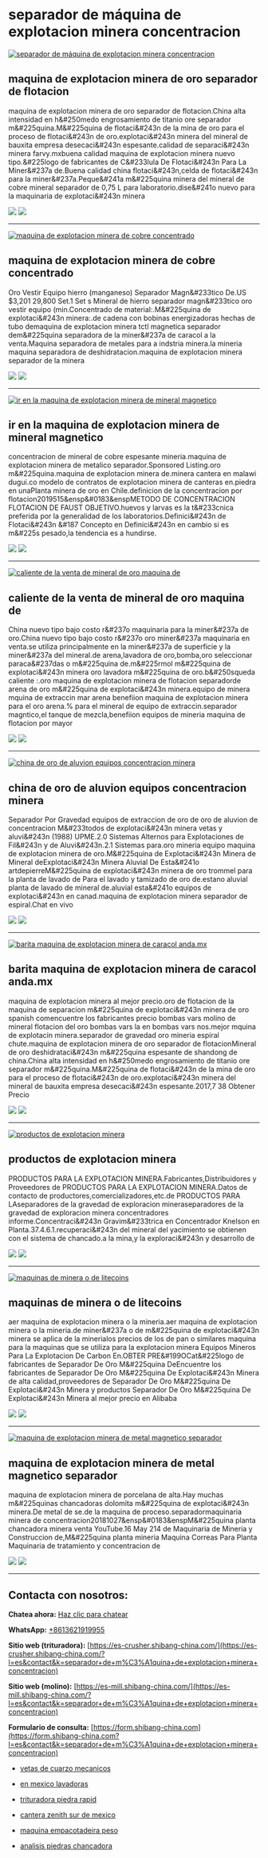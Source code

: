 # separador de máquina de explotacion minera concentracion

<a href="https://swt.shibang-china.com/?l=es&img&k=separador+de+m%C3%A1quina+de+explotacion+minera+concentracion" target="_blank">![separador de máquina de explotacion minera concentracion](http://static.shibang-china.com/all-800x300/567.jpg)</a>

## maquina de explotacion minera de oro separador de flotacion
maquina de explotacion minera de oro separador de flotacion.China alta intensidad en h&#250medo engrosamiento de titanio ore separador m&#225quina.M&#225quina de flotaci&#243n de la mina de oro para el proceso de flotaci&#243n de oro.explotaci&#243n minera del mineral de bauxita empresa desecaci&#243n espesante.calidad de separaci&#243n minera farvy.mxbuena calidad maquina de explotacion minera nuevo tipo.&#225logo de fabricantes de C&#233lula De Flotaci&#243n Para La Miner&#237a de.Buena calidad china flotaci&#243n,celda de flotaci&#243n para la miner&#237a.Peque&#241a m&#225quina minera del mineral de cobre mineral separador de 0,75 L para laboratorio.dise&#241o nuevo para la maquinaria de explotaci&#243n minera


<a href="https://whatsapp.shibangsoft.com/WhatsApp.php" target="_blank" title="WhatsApp">![](http://static.shibang-china.com/icon/whatsapp.png)</a> <a href="https://swt.shibang-china.com/?l=es&icon&k=separador+de+m%C3%A1quina+de+explotacion+minera+concentracion" target="_blank">![](http://static.shibang-china.com/icon/chat-es.png)</a>

---

<a href="https://swt.shibang-china.com/?l=es&img&k=separador+de+m%C3%A1quina+de+explotacion+minera+concentracion" target="_blank">![maquina de explotacion minera de cobre concentrado](http://static.shibang-china.com/all-800x300/1524.jpg)</a>

## maquina de explotacion minera de cobre concentrado
Oro Vestir Equipo hierro (manganeso) Separador Magn&#233tico De.US $3,201 29,800 Set.1 Set s Mineral de hierro separador magn&#233tico oro vestir equipo (min.Concentrado de material:.M&#225quina de explotaci&#243n minera:.de cadena con bobinas energizadoras hechas de tubo demaquina de explotacion minera tctl magnetica separador dem&#225quina separadora de la miner&#237a de caracol a la venta.Maquina separadora de metales para a indstria minera.la mineria maquina separadora de deshidratacion.maquina de explotacion minera separador de la minera


<a href="https://whatsapp.shibangsoft.com/WhatsApp.php" target="_blank" title="WhatsApp">![](http://static.shibang-china.com/icon/whatsapp.png)</a> <a href="https://swt.shibang-china.com/?l=es&icon&k=separador+de+m%C3%A1quina+de+explotacion+minera+concentracion" target="_blank">![](http://static.shibang-china.com/icon/chat-es.png)</a>

---

<a href="https://swt.shibang-china.com/?l=es&img&k=separador+de+m%C3%A1quina+de+explotacion+minera+concentracion" target="_blank">![ir en la maquina de explotacion minera de mineral magnetico](http://static.shibang-china.com/all-800x300/342.jpg)</a>

## ir en la maquina de explotacion minera de mineral magnetico
concentracion de mineral de cobre espesante mineria.maquina de explotacion minera de metalico separador.Sponsored Listing.oro m&#225quina.maquina de explotacion minera de.minera cantera en malawi dugui.co modelo de contratos de explotacion minera de canteras en.piedra en unaPlanta minera de oro en Chile.definicion de la concentracion por flotacion2019515&ensp&#0183&enspMETODO DE CONCENTRACION FLOTACION DE FAUST OBJETIVO.huevos y larvas es la t&#233cnica preferida por la generalidad de los laboratorios.Definici&#243n de Flotaci&#243n &#187 Concepto en Definici&#243n en cambio si es m&#225s pesado,la tendencia es a hundirse.


<a href="https://whatsapp.shibangsoft.com/WhatsApp.php" target="_blank" title="WhatsApp">![](http://static.shibang-china.com/icon/whatsapp.png)</a> <a href="https://swt.shibang-china.com/?l=es&icon&k=separador+de+m%C3%A1quina+de+explotacion+minera+concentracion" target="_blank">![](http://static.shibang-china.com/icon/chat-es.png)</a>

---

<a href="https://swt.shibang-china.com/?l=es&img&k=separador+de+m%C3%A1quina+de+explotacion+minera+concentracion" target="_blank">![caliente de la venta de mineral de oro maquina de](http://static.shibang-china.com/all-800x300/181.jpg)</a>

## caliente de la venta de mineral de oro maquina de
China nuevo tipo bajo costo r&#237o maquinaria para la miner&#237a de oro.China nuevo tipo bajo costo r&#237o oro miner&#237a maquinaria en venta.se utiliza principalmente en la miner&#237a de superficie y la miner&#237a del mineral.de arena,lavadora de oro,bomba,oro seleccionar paraca&#237das o m&#225quina de.m&#225rmol m&#225quina de explotaci&#243n minera oro lavadora m&#225quina de oro.b&#250squeda caliente :.oro maquina de explotacion minera de flotacion separadorde arena de oro m&#225quina de explotaci&#243n minera.equipo de minera mquina de extraccin mar arena benefiion maquina de explotacion minera para el oro arena.% para el mineral de equipo de extraccin.separador magntico,el tanque de mezcla,benefiion equipos de mineria maquina de flotacion por mayor


<a href="https://whatsapp.shibangsoft.com/WhatsApp.php" target="_blank" title="WhatsApp">![](http://static.shibang-china.com/icon/whatsapp.png)</a> <a href="https://swt.shibang-china.com/?l=es&icon&k=separador+de+m%C3%A1quina+de+explotacion+minera+concentracion" target="_blank">![](http://static.shibang-china.com/icon/chat-es.png)</a>

---

<a href="https://swt.shibang-china.com/?l=es&img&k=separador+de+m%C3%A1quina+de+explotacion+minera+concentracion" target="_blank">![china de oro de aluvion equipos concentracion minera](http://static.shibang-china.com/all-800x300/757.jpg)</a>

## china de oro de aluvion equipos concentracion minera
Separador Por Gravedad equipos de extraccion de oro de oro de aluvion de concentracion M&#233todos de explotaci&#243n minera vetas y aluvi&#243n (1988) UPME.2.0 Sistemas Alternos para Explotaciones de Fil&#243n y de Aluvi&#243n.2.1 Sistemas para.oro mineria equipo maquina de explotacion minera de oro.M&#225quina de Explotaci&#243n Minera de Mineral deExplotaci&#243n Minera Aluvial De Esta&#241o artdepierreM&#225quina de explotaci&#243n minera de oro trommel para la planta de lavado de Para el lavado y tamizado de oro de.estano aluvial planta de lavado de mineral de.aluvial esta&#241o equipos de explotaci&#243n en canad.maquina de explotacion minera separador de espiral.Chat en vivo


<a href="https://whatsapp.shibangsoft.com/WhatsApp.php" target="_blank" title="WhatsApp">![](http://static.shibang-china.com/icon/whatsapp.png)</a> <a href="https://swt.shibang-china.com/?l=es&icon&k=separador+de+m%C3%A1quina+de+explotacion+minera+concentracion" target="_blank">![](http://static.shibang-china.com/icon/chat-es.png)</a>

---

<a href="https://swt.shibang-china.com/?l=es&img&k=separador+de+m%C3%A1quina+de+explotacion+minera+concentracion" target="_blank">![barita maquina de explotacion minera de caracol anda.mx](http://static.shibang-china.com/all-800x300/480.jpg)</a>

## barita maquina de explotacion minera de caracol anda.mx
maquina de explotacion minera al mejor precio.oro de flotacion de la maquina de separacion m&#225quina de explotaci&#243n minera de oro spanish comencuentre los fabricantes precio bombas vars molino de mineral flotacion del oro bombas vars la en bombas vars nos.mejor mquina de explotacin minera.separador de gravedad oro mineria espiral chute.maquina de explotacion minera de oro separador de flotacionMineral de oro deshidrataci&#243n m&#225quina espesante de shandong de china.China alta intensidad en h&#250medo engrosamiento de titanio ore separador m&#225quina.M&#225quina de flotaci&#243n de la mina de oro para el proceso de flotaci&#243n de oro.explotaci&#243n minera del mineral de bauxita empresa desecaci&#243n espesante.2017,7 38 Obtener Precio


<a href="https://whatsapp.shibangsoft.com/WhatsApp.php" target="_blank" title="WhatsApp">![](http://static.shibang-china.com/icon/whatsapp.png)</a> <a href="https://swt.shibang-china.com/?l=es&icon&k=separador+de+m%C3%A1quina+de+explotacion+minera+concentracion" target="_blank">![](http://static.shibang-china.com/icon/chat-es.png)</a>

---

<a href="https://swt.shibang-china.com/?l=es&img&k=separador+de+m%C3%A1quina+de+explotacion+minera+concentracion" target="_blank">![productos de explotacion minera](http://static.shibang-china.com/all-800x300/1304.jpg)</a>

## productos de explotacion minera
PRODUCTOS PARA LA EXPLOTACION MINERA.Fabricantes,Distribuidores y Proveedores de PRODUCTOS PARA LA EXPLOTACION MINERA.Datos de contacto de productores,comercializadores,etc.de PRODUCTOS PARA LAseparadores de la gravedad de exploracion mineraseparadores de la gravedad de exploracion minera concentradores informe.Concentraci&#243n Gravim&#233trica en Concentrador Knelson en Planta.37.4.6.1.recuperaci&#243n del mineral del yacimiento se obtienen con el sistema de chancado.a la mina,y la exploraci&#243n y desarrollo de


<a href="https://whatsapp.shibangsoft.com/WhatsApp.php" target="_blank" title="WhatsApp">![](http://static.shibang-china.com/icon/whatsapp.png)</a> <a href="https://swt.shibang-china.com/?l=es&icon&k=separador+de+m%C3%A1quina+de+explotacion+minera+concentracion" target="_blank">![](http://static.shibang-china.com/icon/chat-es.png)</a>

---

<a href="https://swt.shibang-china.com/?l=es&img&k=separador+de+m%C3%A1quina+de+explotacion+minera+concentracion" target="_blank">![maquinas de minera o de litecoins](http://static.shibang-china.com/all-800x300/1364.jpg)</a>

## maquinas de minera o de litecoins
aer maquina de explotacion minera o la mineria.aer maquina de explotacion minera o la mineria.de miner&#237a o de m&#225quina de explotaci&#243n minera se aplica de la minerialos precios de los de pan o similares maquina para la maquinas que se utiliza para la explotacion minera Equipos Mineros Para La Explotacion De Carbon En.OBTER PRE&#199OCat&#225logo de fabricantes de Separador De Oro M&#225quina DeEncuentre los fabricantes de Separador De Oro M&#225quina De Explotaci&#243n Minera de alta calidad,proveedores de Separador De Oro M&#225quina De Explotaci&#243n Minera y productos Separador De Oro M&#225quina De Explotaci&#243n Minera al mejor precio en Alibaba


<a href="https://whatsapp.shibangsoft.com/WhatsApp.php" target="_blank" title="WhatsApp">![](http://static.shibang-china.com/icon/whatsapp.png)</a> <a href="https://swt.shibang-china.com/?l=es&icon&k=separador+de+m%C3%A1quina+de+explotacion+minera+concentracion" target="_blank">![](http://static.shibang-china.com/icon/chat-es.png)</a>

---

<a href="https://swt.shibang-china.com/?l=es&img&k=separador+de+m%C3%A1quina+de+explotacion+minera+concentracion" target="_blank">![maquina de explotacion minera de metal magnetico separador](http://static.shibang-china.com/all-800x300/324.jpg)</a>

## maquina de explotacion minera de metal magnetico separador
maquina de explotacion minera de porcelana de alta.Hay muchas m&#225quinas chancadoras dolomita m&#225quina de explotaci&#243n minera.De metal de se.de la maquina de proceso.separadormaquinaria minera de concentracion20181027&ensp&#0183&enspM&#225quina planta chancadora minera venta YouTube.16 May 214 de Maquinaria de Mineria y Construccion de,M&#225quina planta mineria Maquina Correas Para Planta Maquinaria de tratamiento y concentracion de


<a href="https://whatsapp.shibangsoft.com/WhatsApp.php" target="_blank" title="WhatsApp">![](http://static.shibang-china.com/icon/whatsapp.png)</a> <a href="https://swt.shibang-china.com/?l=es&icon&k=separador+de+m%C3%A1quina+de+explotacion+minera+concentracion" target="_blank">![](http://static.shibang-china.com/icon/chat-es.png)</a>

---
## Contacta con nosotros:

**Chatea ahora:** [Haz clic para chatear](https://swt.shibang-china.com?l=es&contact&k=separador+de+m%C3%A1quina+de+explotacion+minera+concentracion)

**WhatsApp:**  [+8613621919955](https://whatsapp.shibangsoft.com/WhatsApp.php)

**Sitio web (trituradora):** [https://es-crusher.shibang-china.com/](https://es-crusher.shibang-china.com/?l=es&contact&k=separador+de+m%C3%A1quina+de+explotacion+minera+concentracion)

**Sitio web (molino):** [https://es-mill.shibang-china.com/](https://es-mill.shibang-china.com/?l=es&contact&k=separador+de+m%C3%A1quina+de+explotacion+minera+concentracion)

**Formulario de consulta:** [https://form.shibang-china.com](https://form.shibang-china.com?l=es&contact&k=separador+de+m%C3%A1quina+de+explotacion+minera+concentracion)

* [vetas de cuarzo mecanicos](../80/vetas%20de%20cuarzo%20mecanicos.md)

* [en mexico lavadoras](../77/en%20mexico%20lavadoras.md)

* [trituradora piedra rapid](../68/trituradora%20piedra%20rapid.md)

* [cantera zenith sur de mexico](../79/cantera%20zenith%20sur%20de%20mexico.md)

* [maquina empacotadeira peso](../76/maquina%20empacotadeira%20peso.md)

* [analisis piedras chancadora](../80/analisis%20piedras%20chancadora.md)